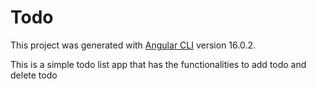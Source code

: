 # Todo

This project was generated with [Angular CLI](https://github.com/angular/angular-cli) version 16.0.2.

This is a simple todo list app that has the functionalities to add todo and delete todo